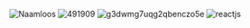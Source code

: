 
![Naamloos](https://user-images.githubusercontent.com/113012106/208795252-decc0a32-00c2-4342-ac1e-c7c95a778940.png)
![491909](https://user-images.githubusercontent.com/113012106/208796816-2d6aceac-4d44-4995-bc00-cdab89365d9f.jpg)
![g3dwmg7uqg2qbenczo5e](https://user-images.githubusercontent.com/113012106/208796825-20cab036-7353-43d8-90bc-4f6484d02098.jpg)
![reactjs](https://user-images.githubusercontent.com/113012106/208796832-d9ba6848-076d-4e44-9060-b611f8099322.jpg)

<!--
**SGDonders/SGDonders** is a ✨ _special_ ✨ repository because its `README.md` (this file) appears on your GitHub profile.

Here are some ideas to get you started:

- 🔭 I’m currently working on ...
- 🌱 I’m currently learning ...
- 👯 I’m looking to collaborate on ...
- 🤔 I’m looking for help with ...
- 💬 Ask me about ...
- 📫 How to reach me: ...
- 😄 Pronouns: ...
- ⚡ Fun fact: ...
-->
